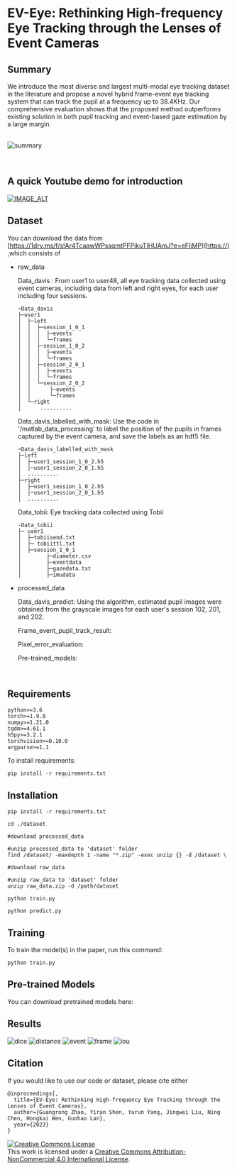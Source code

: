# EV-Eye: Rethinking High-frequency Eye Tracking through the Lenses of Event Cameras

## Summary
We introduce the most diverse and largest multi-modal eye tracking dataset in the literature and propose a novel hybrid frame-event eye tracking system that can track the pupil at a frequency up to 38.4KHz.
Our comprehensive evaluation shows that the proposed method outperforms existing solution in both pupil tracking and event-based gaze estimation by a large margin.
<br/>
<br/>

![summary](pictures/main.jpg)

<br/>

## A quick Youtube demo for introduction
[![IMAGE_ALT](pictures/EV.png)](https://youtu.be/Yi03mFAyslU)


## Dataset

You can download the data from   [https://1drv.ms/f/s!Ar4TcaawWPssqmtPFPikuTIHUAmJ?e=eFIjMP](https://) ,which consists of

- raw_data

  Data_davis : From user1 to user48, all eye tracking data collected using event cameras, including data from left and
  right eyes, for each user including four sessions.
  ```
  ─Data_davis
  ├─user1
  │  ├─left
  │  │  ├─session_1_0_1
  │  │  │  ├─events
  │  │  │  └─frames
  │  │  ├─session_1_0_2
  │  │  │  ├─events
  │  │  │  └─frames
  │  │  ├─session_2_0_1
  │  │  │  ├─events
  │  │  │  └─frames
  │  │  └─session_2_0_2
  │  │      ├─events
  │  │      └─frames
  │  └─right
  │      ..........

  ```

  Data_davis_labelled_with_mask: Use the code in '/matlab_data_processing' to label the position of the pupils in frames
  captured by the event camera, and save the labels as an hdf5 file.
  ```
  ─Data_davis_labelled_with_mask
  ├─left
  │  ├─user1_session_1_0_2.h5
  │  │─user1_session_2_0_1.h5
  │  ..........
  ├─right
  │  ├─user1_session_1_0_2.h5
  │  │─user1_session_2_0_1.h5
  │  ..........
  ```

  Data_tobii: Eye tracking data collected using Tobii
  ```
  -Data_tobii
  ├─ user1 
  │  ├─tobiisend.txt
  │  ├─ tobiittl.txt
  │  ├─session_1_0_1
  │        ├─diameter.csv
  │        ├─eventdata
  │        ├─gazedata.txt
  │        ├─imudata
  ```

- processed_data

  Data_davis_predict:
  Using the algorithm, estimated pupil images were obtained from the grayscale images for each user's session 102, 201,
  and 202.

  Frame_event_pupil_track_result:

  Pixel_error_evaluation:

  Pre-trained_models:

<br/>

## Requirements

```
python>=3.6
torch>=1.9.0
numpy>=1.21.0
tqdm>=4.61.1
h5py>=3.2.1
torchvision>=0.10.0
argparse>=1.1
```

To install requirements:

```angular2html
pip install -r requirements.txt
```

## Installation

```
pip install -r requirements.txt

cd ./dataset

#download processed_data

#unzip processed_data to 'dataset' folder
find /dataset/ -maxdepth 1 -name "*.zip" -exec unzip {} -d /dataset \

#download raw_data

#unzip raw_data to 'dataset' folder
unzip raw_data.zip -d /path/dataset

python train.py

python predict.py
```

[//]: # (<br/>)

## Training

To train the model(s) in the paper, run this command:

```
python train.py
```

## Pre-trained Models

You can download pretrained models here:

## Results

![dice](pictures/dice.png)
![distance](pictures/distance.png)
![event](pictures/event_pixel.png)
![frame](pictures/frame_pixel.png)
![iou](pictures/iou_new.png)

## Citation

If you would like to use our code or dataset, please cite either

```
@inproceedings{,  
  title={EV-Eye: Rethinking High-frequency Eye Tracking through the Lenses of Event Cameras},  
  author={Guangrong Zhao, Yiran Shen, Yurun Yang, Jingwei Liu, Ning Chen, Hongkai Wen, Guohao Lan},  
  year={2023}  
} 
```

<a rel="license" href="http://creativecommons.org/licenses/by-nc/4.0/"><img alt="Creative Commons License" style="border-width:0" src="https://i.creativecommons.org/l/by-nc/4.0/88x31.png" /></a><br />
This work is licensed under a <a rel="license" href="http://creativecommons.org/licenses/by-nc/4.0/">Creative Commons
Attribution-NonCommercial 4.0 International License</a>.
